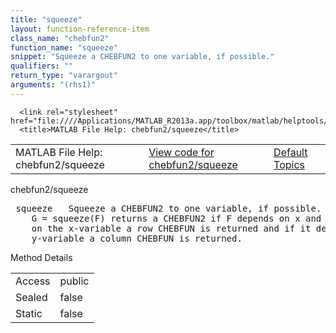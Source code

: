 ```yaml
---
title: "squeeze"
layout: function-reference-item
class_name: "chebfun2"
function_name: "squeeze"
snippet: "Squeeze a CHEBFUN2 to one variable, if possible."
qualifiers: ""
return_type: "varargout"
arguments: "(rhs1)"
---
```


<html>
   <head>
      <meta http-equiv="Content-Type" content="text/html; charset=utf-8">
   
      <link rel="stylesheet" href="file:////Applications/MATLAB_R2013a.app/toolbox/matlab/helptools/private/helpwin.css">
      <title>MATLAB File Help: chebfun2/squeeze</title>
   </head>
   <body>
      <!--Single-page help-->
      <table border="0" cellspacing="0" width="100%">
         <tr class="subheader">
            <td class="headertitle">MATLAB File Help: chebfun2/squeeze</td>
            <td class="subheader-left"><a href="matlab:edit chebfun2/squeeze">View code for chebfun2/squeeze</a></td>
            <td class="subheader-right"><a href="matlab:helpwin">Default Topics</a></td>
         </tr>
      </table>
      <div class="title">chebfun2/squeeze</div>
      <div class="helptext"><pre><!--helptext --> <span class="helptopic">squeeze</span>   Squeeze a CHEBFUN2 to one variable, if possible.
    G = squeeze(F) returns a CHEBFUN2 if F depends on x and y. If F depends only
    on the x-variable a row CHEBFUN is returned and if it depends on just the
    y-variable a column CHEBFUN is returned.</pre></div><!--after help -->
      <!--Method-->
      <div class="sectiontitle">Method Details</div>
      <table class="class-details">
         <tr>
            <td class="class-detail-label">Access</td>
            <td>public</td>
         </tr>
         <tr>
            <td class="class-detail-label">Sealed</td>
            <td>false</td>
         </tr>
         <tr>
            <td class="class-detail-label">Static</td>
            <td>false</td>
         </tr>
      </table>
   </body>
</html>

